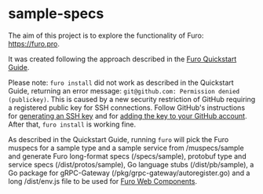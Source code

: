 # sample-specs

The aim of this project is to explore the functionality of Furo: https://furo.pro.

It was created following the approach described in the [Furo Quickstart Guide](https://furo.pro/docs/guides/quickstart).

Please note: `furo install` did not work as described in the Quickstart Guide, returning an error message: `git@github.com: Permission denied (publickey)`. This is caused by a new security restriction of GitHub requiring a registered public key for SSH connections. Follow GitHub's instructions for [generating an SSH key](https://docs.github.com/en/authentication/connecting-to-github-with-ssh/generating-a-new-ssh-key-and-adding-it-to-the-ssh-agent) and for [adding the key to your GitHub account](https://docs.github.com/en/authentication/connecting-to-github-with-ssh/adding-a-new-ssh-key-to-your-github-account). After that, `furo install` is working fine.

As described in the Quickstart Guide, running `furo` will pick the Furo muspecs for a sample type and a sample service from /muspecs/sample and generate Furo long-format specs (/specs/sample), protobuf type and service specs (/dist/protos/sample), Go language stubs (/dist/pb/sample), a Go package for gRPC-Gateway (/pkg/grpc-gateway/autoregister.go) and a long /dist/env.js file to be used for [Furo Web Components](https://furo.pro/docs/web-components).
